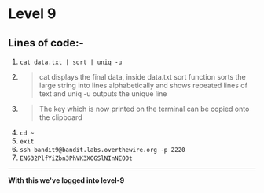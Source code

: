 # Level 9
## Lines of code:-
1. `cat data.txt | sort | uniq -u`
2. > cat displays the final data, inside data.txt sort function sorts the large string into lines alphabetically and shows repeated lines of text and uniq -u outputs the unique line
3. > The key which is now printed on the terminal can be copied onto the clipboard
4. `cd ~`
5. `exit`
6. `ssh bandit9@bandit.labs.overthewire.org -p 2220`
7. `EN632PlfYiZbn3PhVK3XOGSlNInNE00t`
---
**With this we've logged into level-9**
